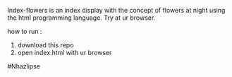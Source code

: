 Index-flowers is an index display with the concept of flowers at night using the html programming language.
Try at ur browser.

how to run :
1. download this repo
2. open index.html with ur browser

#Nhazlipse